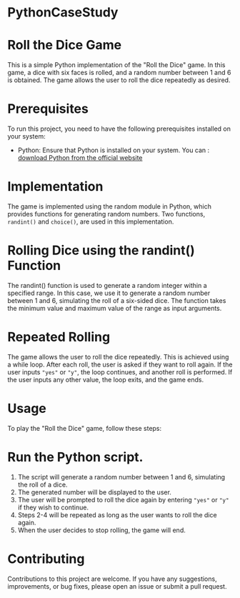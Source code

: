 # PythonCaseStudy


# Roll the Dice Game
This is a simple Python implementation of the "Roll the Dice" game. In this game, a dice with six faces is rolled, and a random number between 1 and 6 is obtained. The game allows the user to roll the dice repeatedly as desired.

# Prerequisites

To run this project, you need to have the following prerequisites installed on your system:

- Python: Ensure that Python is installed on your system. You can : <a href="https://www.python.org/downloads/">download Python from the official website</a>


# Implementation
The game is implemented using the random module in Python, which provides functions for generating random numbers. Two functions, `randint()` and `choice()`, are used in this implementation.

# Rolling Dice using the randint() Function
The randint() function is used to generate a random integer within a specified range. In this case, we use it to generate a random number between 1 and 6, simulating the roll of a six-sided dice. The function takes the minimum value and maximum value of the range as input arguments.

# Repeated Rolling
The game allows the user to roll the dice repeatedly. This is achieved using a while loop. After each roll, the user is asked if they want to roll again. If the user inputs `"yes"` or `"y"`, the loop continues, and another roll is performed. If the user inputs any other value, the loop exits, and the game ends.

# Usage
To play the "Roll the Dice" game, follow these steps:

# Run the Python script.
1. The script will generate a random number between 1 and 6, simulating the roll of a dice.
2. The generated number will be displayed to the user.
3. The user will be prompted to roll the dice again by entering `"yes"` or `"y"` if they wish to continue.
4. Steps 2-4 will be repeated as long as the user wants to roll the dice again.
5. When the user decides to stop rolling, the game will end.


# Contributing

Contributions to this project are welcome. If you have any suggestions, improvements, or bug fixes, please open an issue or submit a pull request.
